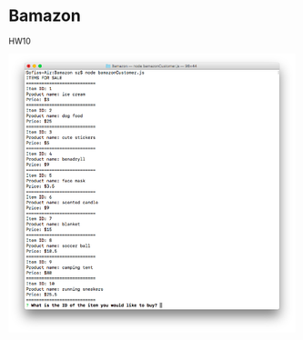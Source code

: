 # Bamazon
HW10



![Image of ScreenShot_1](https://github.com/szunjic/Bamazon/blob/master/ScreenShots_Customer/ScreenShot_1.png)



